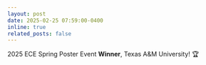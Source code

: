 ```yaml
---
layout: post
date: 2025-02-25 07:59:00-0400
inline: true
related_posts: false
---
```


2025 ECE Spring Poster Event **Winner**, Texas A&M University! :trophy: